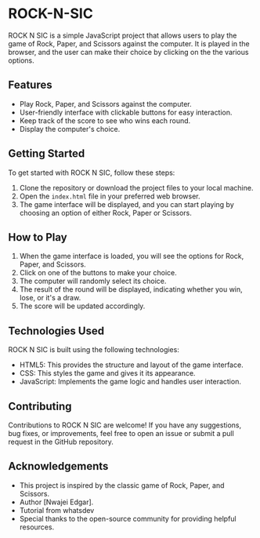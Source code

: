 # ROCK-N-SIC

ROCK N SIC is a simple JavaScript project that allows users to play the game of Rock, Paper, and Scissors against the computer. It is played in the browser, and the user can make their choice by clicking on the the various options.

## Features

- Play Rock, Paper, and Scissors against the computer.
- User-friendly interface with clickable buttons for easy interaction.
- Keep track of the score to see who wins each round.
- Display the computer's choice.

## Getting Started

To get started with ROCK N SIC, follow these steps:

1. Clone the repository or download the project files to your local machine.
2. Open the `index.html` file in your preferred web browser.
3. The game interface will be displayed, and you can start playing by choosing an option of either Rock, Paper or Scissors.

## How to Play

1. When the game interface is loaded, you will see the options for Rock, Paper, and Scissors.
2. Click on one of the buttons to make your choice.
3. The computer will randomly select its choice.
4. The result of the round will be displayed, indicating whether you win, lose, or it's a draw.
5. The score will be updated accordingly.


## Technologies Used

ROCK N SIC is built using the following technologies:

- HTML5: This provides the structure and layout of the game interface.
- CSS:  This styles the game and gives it its appearance.
- JavaScript: Implements the game logic and handles user interaction.

## Contributing

Contributions to ROCK N SIC are welcome! If you have any suggestions, bug fixes, or improvements, feel free to open an issue or submit a pull request in the GitHub repository.



## Acknowledgements

- This project is inspired by the classic game of Rock, Paper, and Scissors.
- Author [Nwajei Edgar].
- Tutorial from whatsdev
- Special thanks to the open-source community for providing helpful resources.